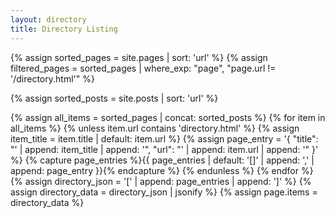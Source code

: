 ```yaml
---
layout: directory
title: Directory Listing
---
```

{% assign sorted_pages = site.pages | sort: 'url' %}
{% assign filtered_pages = sorted_pages | where_exp: "page", "page.url != '/directory.html'" %}

{% assign sorted_posts = site.posts | sort: 'url' %}

{% assign all_items = sorted_pages | concat: sorted_posts %}
{% for item in all_items %}
  {% unless item.url contains 'directory.html' %}
    {% assign item_title = item.title | default: item.url %}
    {% assign page_entry = '{ "title": "' | append: item_title | append: '", "url": "' | append: item.url | append: '" }' %}
    {% capture page_entries %}{{ page_entries | default: '[]' | append: ',' | append: page_entry }}{% endcapture %}
  {% endunless %}
{% endfor %}
{% assign directory_json = '[' | append: page_entries | append: ']' %}
{% assign directory_data = directory_json | jsonify %}
{% assign page.items = directory_data %}

